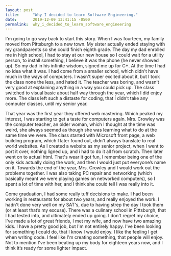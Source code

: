 ```yaml
---
layout: post
title:      "Why I decided to learn Software Engineering."
date:       2019-12-09 13:41:15 -0500
permalink:  why_i_decided_to_learn_software_engineering
---
```



I'm going to go way back to start this story. When I was fourteen, my family moved from Pittsburgh to a new town. My sister actually ended staying with my grandparents so she could finish eighth grade. The day my dad enrolled me in high school, I had to stay at our new house so I could wait for a utility person, to install something, I believe it was the phone (he never showed up). So my dad in his infinite wisdom, signed me up for C+. At the time I had no idea what it was. I had come from a smaller school, which didn't have much in the ways of computers. I wasn't super excited about it, but I took the class none the less, and hated it. The teacher was boring, and wasn’t very good at explaining anything in a way you could pick up. The class switched to visual basic about half way through the year, which I did enjoy more. The class left such a distaste for coding, that I didn’t take any computer classes, until my senior year. 
         
That year was the first year they offered web mastering. Which peaked my interest, I was starting to get a taste for computers again. Mrs. Crowley was the computer teacher, an older woman, which I thought at the time was weird, she always seemed as though she was learning what to do at the same time we were. The class started with Microsoft front page, a web building program, which I later found out, didn't always translate to real world websites. As I created a website as my senior project, when I went to port it over, nothing ligned up, and i had to do it all from scratch.  Then later went on to actual html. That's wear it got fun, I remember being one of the only kids actually doing the work, and then I would just put everyone’s name on it. Towards the end of the year, Mrs. Crowley and I would work out the problems together. I was also taking PC repair and networking (which basically meant we were playing games on networked computers), so I spent a lot of time with her, and I think she could tell I was really into it. 
				 
Come graduation, I had some really tuff decisions to make. I had been working in restaurants for about two years, and really enjoyed the work. I hadn't done very well on my SAT's, due to having strep the day I took them (or at least that’s my excuse). There was a culinary school in Pittsburgh, that I had tested into, and ultimately ended up going. I don't regret my choice, I've made a lot of great friends, I met my wife, and now have two amazing kids. I have a pretty good job, but I'm not entirely happy. I've been looking for something I could do, that I know I would enjoy.  I like the feeling I get when writing code. I feel like I'm creating something, that people will enjoy. Not to mention I've been beating up my body for eighteen years now, and I think it’s ready for some lighter impact. 
				 
				 
